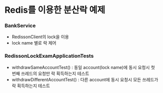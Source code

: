 # Redis를 이용한 분산락 예제

### BankService
* RedissonClient의 lock을 이용
* lock name 별로 락 제어

### RedissonLockExamApplicationTests
* withdrawSameAccountTest() : 동일 account(lock name)에 동시 요청시 첫 번째 쓰레드의 요청만 락 획득하는지 테스트
* withdrawDifferentAccountTest() : 다른 account에 동시 요청시 모든 쓰레드가 락 획득하는지 테스트